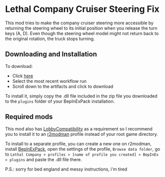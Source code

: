 # Lethal Company Cruiser Steering Fix

This mod tries to make the company cruiser steering more accessible by returning the steering wheel to its initial position when you release the turn keys (A, D). Even though the steering wheel model might not return back to the original rotation, the truck stops turning.

## Downloading and Installation

To download:
 - Click [here](https://github.com/wesley950/CompanyCruiserSteeringFix/actions)
 - Select the most recent workflow run
 - Scroll down to the artifacts and click to download
   
To install it, simply copy the .dll file included in the zip file you downloaded to the `plugins` folder of your BepInExPack installation.

## Required mods

This mod also has [LobbyCompatibility](https://thunderstore.io/c/lethal-company/p/BMX/LobbyCompatibility/) as a requirement so I recommend you to install it to an [r2modman](https://thunderstore.io/package/ebkr/r2modman/) profile instead of your root game directory.

To install to a separate profile, you can create a new one on r2modman, install [BepInExPack](https://thunderstore.io/c/lethal-company/p/BepInEx/BepInExPack/), open the settings of the profile, `Browse data folder`, go to `Lethal Company > profiles > [name of profile you created] > BepInEx > plugins` and paste the .dll file there.

P.S.: sorry for bed england and messy instructions, i'm tired

